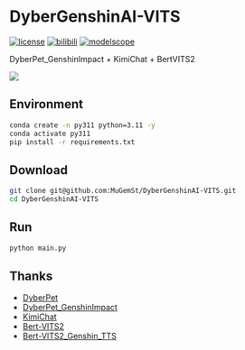 # DyberGenshinAI-VITS
[![license](https://img.shields.io/github/license/MuGemSt/DyberGenshinAI-VITS.svg)](https://github.com/MuGemSt/DyberGenshinAI-VITS/blob/main/LICENSE)
[![bilibili](https://img.shields.io/badge/bilibili-BV1dD421P7LZ-fc8bab.svg)](https://www.bilibili.com/video/BV1dD421P7LZ)
[![modelscope](https://img.shields.io/badge/ModelScope-hoyoTTS-624aff.svg)](https://www.modelscope.cn/studios/MuGemSt/hoyoTTS)

DyberPet_GenshinImpact + KimiChat + BertVITS2

![](https://github.com/MuGemSt/DyberGenshinAI-VITS/assets/20459298/e03c7bf4-bb49-434d-9145-dab1622ee215)

## Environment
```bash
conda create -n py311 python=3.11 -y
conda activate py311
pip install -r requirements.txt
```

## Download
```bash
git clone git@github.com:MuGemSt/DyberGenshinAI-VITS.git
cd DyberGenshinAI-VITS
```

## Run
```bash
python main.py
```

## Thanks
- [DyberPet](https://github.com/ChaozhongLiu/DyberPet)
- [DyberPet_GenshinImpact](https://github.com/ChaozhongLiu/DyberPet_GenshinImpact)
- [KimiChat](https://platform.moonshot.cn/console/api-keys)
- [Bert-VITS2](https://github.com/fishaudio/Bert-VITS2)
- [Bert-VITS2_Genshin_TTS](https://www.modelscope.cn/studios/erythrocyte/Bert-VITS2_Genshin_TTS)
